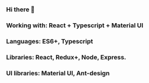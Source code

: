 ### Hi there 👋

### Working with: React + Typescript + Material UI
### Languages: ES6+, Typescript
### Libraries: React, Redux+, Node, Express.
### UI libraries: Material UI, Ant-design
              
